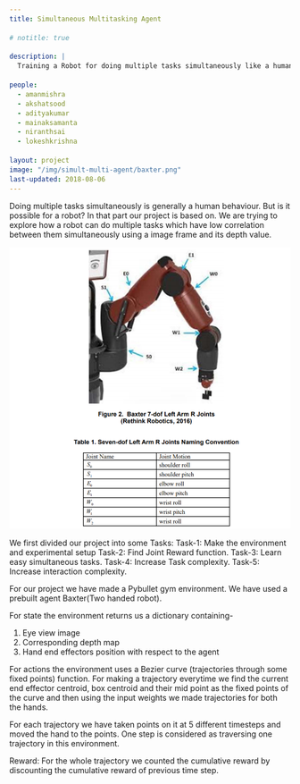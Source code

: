 ```yaml
---
title: Simultaneous Multitasking Agent

# notitle: true

description: |
  Training a Robot for doing multiple tasks simultaneously like a human being, using one image frame.

people:
  - amanmishra
  - akshatsood
  - adityakumar
  - mainaksamanta
  - niranthsai
  - lokeshkrishna

layout: project
image: "/img/simult-multi-agent/baxter.png"
last-updated: 2018-08-06
---
```


Doing multiple tasks simultaneously is generally a human behaviour. But is it possible for a robot? In that part our project is based on. We are trying to explore how a robot can do multiple tasks which have low correlation between them simultaneously using a image frame and its depth value.

![Description](/img/simult-multi-agent/baxter_desc.png)

We first divided our project into some Tasks:
Task-1: Make the environment and experimental setup
Task-2: Find Joint Reward function.
Task-3: Learn easy simultaneous tasks.
Task-4: Increase Task complexity.
Task-5: Increase interaction complexity.

<!-- ![Env](/img/env.png) -->

<!-- ![Depth_Data](/img/depth_data.png) -->

For our project we have made a Pybullet gym environment. We have used a prebuilt agent Baxter(Two handed robot).

For state the environment returns us a dictionary containing-

1. Eye view image
2. Corresponding depth map
3. Hand end effectors position with respect to the agent

For actions the environment uses a Bezier curve (trajectories through some fixed points) function.
For making a trajectory everytime we find the current end effector centroid, box centroid and their mid point as the fixed points of the curve and then using the input weights we made trajectories for both the hands.

For each trajectory we have taken points on it at 5 different timesteps and moved the hand to the points.
One step is considered as traversing one trajectory in this environment.

Reward:
For the whole trajectory we counted the cumulative reward by discounting the cumulative reward of previous time step.
